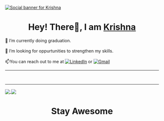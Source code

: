 <a target="_blank" href="https://krishnashahu.com.np"  rel="nofollow"><img src="https://github.com/krishshah920/krishshah920/blob/main/Header.gif" alt="Social banner for Krishna" style="max-width: 100%;"></a>
<h1 align="center">Hey! There👋, I am <a href="https://krishnashahu.com.np">Krishna</a></h1>

🔭 I’m currently doing graduation.<br><br>
🤔 I’m looking for oppurtunities to strengthen my skills.<br><br>
📫You can reach out to me at <a target="_blank" href="https://www.linkedin.com/in/krishna-shahu-4b20b516a/" rel="nofollow"><img src="https://img.icons8.com/external-justicon-flat-justicon/20/000000/external-linkedin-social-media-justicon-flat-justicon.png" alt="LinkedIn" title="LinkedIn icon without padding" style="max-width: 100%;"></a>
 or 
  <a target="_blank" href="mailto: krishshah920@gmail.com" rel="nofollow"><img src="https://img.icons8.com/color/20/000000/gmail-new.png" alt="Gmail" title="Gmail icon without padding" style="max-width: 100%;"></a>
 <hr>

<p align="center">
  <a target="_blank" rel="noopener noreferrer" href="https://img.shields.io/badge/OS-Linux-informational?style=flat&amp;logo=linux&amp;logoColor=white&amp;color=2bbc8a"><img src="https://img.shields.io/badge/OS-Linux-informational?style=flat&amp;logo=linux&amp;logoColor=white&amp;color=2bbc8a" alt="" data-canonical-src="https://img.shields.io/badge/OS-Linux-informational?style=flat&amp;logo=linux&amp;logoColor=white&amp;color=2bbc8a" style="max-width: 100%;"></a>
  <a target="_blank" rel="noopener noreferrer" href="https://img.shields.io/badge/Editor-VsCode-informational?style=flat&logo=visualstudiocode&logoColor=white&color=2bbc8a"><img src="https://img.shields.io/badge/Editor-VsCode-informational?style=flat&logo=visualstudiocode&logoColor=white&color=2bbc8a" alt="" data-canonical-src="https://img.shields.io/badge/Editor-VsCode-informational?style=flat&logo=visualstudiocode&logoColor=white&color=2bbc8a" style="max-width: 100%;"></a>
  <a target="_blank" rel="noopener noreferrer" href="https://img.shields.io/badge/Code-JavaScript-informational?style=flat&amp;logo=javascript&amp;logoColor=white&amp;color=2bbc8a"><img src="https://img.shields.io/badge/Code-JavaScript-informational?style=flat&amp;logo=javascript&amp;logoColor=white&amp;color=2bbc8a" alt="" data-canonical-src="https://img.shields.io/badge/Code-JavaScript-informational?style=flat&amp;logo=javascript&amp;logoColor=white&amp;color=2bbc8a" style="max-width: 100%;"></a> 
  <a target="_blank" rel="noopener noreferrer" href="https://img.shields.io/badge/Code-Python-informational?style=flat&amp;logo=python&amp;logoColor=white&amp;color=2bbc8a"><img src="https://img.shields.io/badge/Code-Python-informational?style=flat&amp;logo=python&amp;logoColor=white&amp;color=2bbc8a" alt="" data-canonical-src="https://img.shields.io/badge/Code-Python-informational?style=flat&amp;logo=python&amp;logoColor=white&amp;color=2bbc8a" style="max-width: 100%;"></a> 
  <a target="_blank" rel="noopener noreferrer" href="https://img.shields.io/badge/Code-React%20Js-informational?style=flat&logo=react&logoColor=white&color=2bbc8a"><img src="https://img.shields.io/badge/Code-React%20Js-informational?style=flat&logo=react&logoColor=white&color=2bbc8a" alt="" data-canonical-src="https://img.shields.io/badge/Code-React%20Js-informational?style=flat&logo=react&logoColor=white&color=2bbc8a" style="max-width: 100%;"></a>
  <a target="_blank" rel="noopener noreferrer" href="https://img.shields.io/badge/Shell-Bash-informational?style=flat&amp;logo=gnu-bash&amp;logoColor=white&amp;color=2bbc8a"><img src="https://img.shields.io/badge/Shell-Bash-informational?style=flat&amp;logo=gnu-bash&amp;logoColor=white&amp;color=2bbc8a" alt="" data-canonical-src="https://img.shields.io/badge/Shell-Bash-informational?style=flat&amp;logo=gnu-bash&amp;logoColor=white&amp;color=2bbc8a" style="max-width: 100%;"></a>
   <a target="_blank" rel="noopener noreferrer" href="https://img.shields.io/badge/Editor-VsCode-informational?style=flat&logo=visualstudiocode&logoColor=white&color=2bbc8a"><img src="https://img.shields.io/badge/Editor-VsCode-informational?style=flat&logo=visualstudiocode&logoColor=white&color=2bbc8a" alt="" data-canonical-src="https://img.shields.io/badge/Editor-VsCode-informational?style=flat&logo=visualstudiocode&logoColor=white&color=2bbc8a" style="max-width: 100%;"></a>
</p>
<hr>
<p>
 <a href="https://github.com/krishshah920?tab=repositories">
  <img align="center" src="https://github-readme-stats.vercel.app/api?username=krishshah920&show_icons=true&theme=radical&hide=issues" data-canonical-src="https://github-readme-stats.vercel.app/api?username=krishshah920&show_icons=true&theme=radical&hide=issues" style="max-width: 100%;">
 </a>
 <a href="https://github.com/krishshah920?tab=repositories">
  <img align="center" src="https://github-readme-stats.vercel.app/api/top-langs/?username=krishshah920&amp;layout=compact&theme=radical" data-canonical-src="https://github-readme-stats.vercel.app/api/top-langs/?username=krishshah920&amp;layout=compacttheme=radical" style="max-width: 100%;">
 </a>
  </p>
  

<h1 align="center">Stay Awesome</h1>

<!--
- 🔭 I’m currently doing graduation.
- 🤔 I’m looking for oppurtunities to strengthen my skills.
- 🌱 I’m currently looking out for oppurtunities to strengthen my skills.
- 👯 I’m looking to collaborate on ...
- 
- 💬 Ask me about ...
- 📫 How to reach me: ...
- 😄 Pronouns: ...
- ⚡ Fun fact: ...
-->
